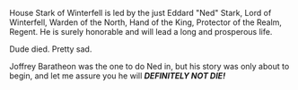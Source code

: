 House Stark of Winterfell is led by the just Eddard "Ned" Stark, Lord of
Winterfell, Warden of the North, Hand of the King, Protector of the Realm,
Regent.  He is surely honorable and will lead a long and prosperous life.

Dude died. Pretty sad.

Joffrey Baratheon was the one to do Ned in, but his story was only about to
begin, and let me assure you he will ___DEFINITELY NOT DIE!___